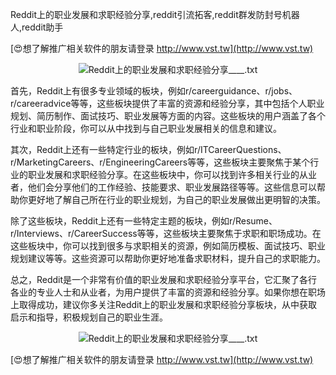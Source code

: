 Reddit上的职业发展和求职经验分享,reddit引流拓客,reddit群发防封号机器人,reddit助手

[😍想了解推广相关软件的朋友请登录 http://www.vst.tw](http://www.vst.tw)

 <center><img src="https://vst.tw/MP4/tuiguang/png/5.png" alt="Reddit上的职业发展和求职经验分享____.txt"></center>

首先，Reddit上有很多专业领域的板块，例如r/careerguidance、r/jobs、r/careeradvice等等，这些板块提供了丰富的资源和经验分享，其中包括个人职业规划、简历制作、面试技巧、职业发展等方面的内容。这些板块的用户涵盖了各个行业和职业阶段，你可以从中找到与自己职业发展相关的信息和建议。

其次，Reddit上还有一些特定行业的板块，例如r/ITCareerQuestions、r/MarketingCareers、r/EngineeringCareers等等，这些板块主要聚焦于某个行业的职业发展和求职经验分享。在这些板块中，你可以找到许多相关行业的从业者，他们会分享他们的工作经验、技能要求、职业发展路径等等。这些信息可以帮助你更好地了解自己所在行业的职业规划，为自己的职业发展做出更明智的决策。

除了这些板块，Reddit上还有一些特定主题的板块，例如r/Resume、r/Interviews、r/CareerSuccess等等，这些板块主要聚焦于求职和职场成功。在这些板块中，你可以找到很多与求职相关的资源，例如简历模板、面试技巧、职业规划建议等等。这些资源可以帮助你更好地准备求职材料，提升自己的求职能力。

总之，Reddit是一个非常有价值的职业发展和求职经验分享平台，它汇聚了各行各业的专业人士和从业者，为用户提供了丰富的资源和经验分享。如果你想在职场上取得成功，建议你多关注Reddit上的职业发展和求职经验分享板块，从中获取启示和指导，积极规划自己的职业生涯。

 <center><img src="https://vst.tw/MP4/tuiguang/png/8.png" alt="Reddit上的职业发展和求职经验分享____.txt"></center>

[😍想了解推广相关软件的朋友请登录 http://www.vst.tw](http://www.vst.tw)



